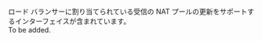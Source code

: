 <Namespace Name="Microsoft.Azure.Management.Network.Fluent.LoadBalancerInboundNatPool.Update">
  <Docs>
    <summary>ロード バランサーに割り当てられている受信の NAT プールの更新をサポートするインターフェイスが含まれています。</summary> 
    <remarks>To be added.</remarks>
  </Docs>
</Namespace>
